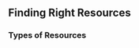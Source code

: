 ## Finding Right Resources

### Types of Resources



<!---
For Employers
||Pros|Cons||
|-----|-----|-----|-----|
|Fulltime|Employees generally care about the products. Employers report to managers who are generally technical.|
* Contract
* Contract to Hire



### Types of Roles
* Software Engineers
* Web Developers
* UX Designers
* Technical Architect
* QA Test Engineers

> Good software engineers can build developer tools for their own and their peers. 

### Experience Levels
* Junior - A recent college graduate with a computer science degree. Someone who has less than 1-2 years of professional experience. In job interviews, candidates are typically expected to talk about their interests and personal software projects and to answer technical questions related to computer languages and algorithms. Good candidates show enthusiasm about building software in real life and tend to focus on using new technologies, good or bad.


-->


